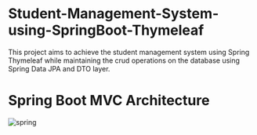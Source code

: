 # Student-Management-System-using-SpringBoot-Thymeleaf

This project aims to achieve the student management system using Spring Thymeleaf while maintaining the crud operations on the database using Spring Data JPA and DTO layer.

# Spring Boot MVC Architecture
![spring](https://github.com/user-attachments/assets/037d7bbe-f617-4b31-9094-a79aafc20c97)
